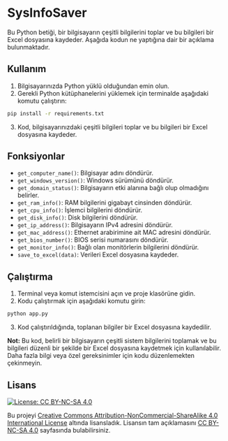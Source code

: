 # SysInfoSaver

Bu Python betiği, bir bilgisayarın çeşitli bilgilerini toplar ve bu bilgileri bir Excel dosyasına kaydeder. Aşağıda kodun ne yaptığına dair bir açıklama bulunmaktadır.

## Kullanım

1. Bilgisayarınızda Python yüklü olduğundan emin olun.
2. Gerekli Python kütüphanelerini yüklemek için terminalde aşağıdaki komutu çalıştırın:

  ```bash
  pip install -r requirements.txt
  ```
3. Kod, bilgisayarınızdaki çeşitli bilgileri toplar ve bu bilgileri bir Excel dosyasına kaydeder.

## Fonksiyonlar

- `get_computer_name()`: Bilgisayar adını döndürür.
- `get_windows_version()`: Windows sürümünü döndürür.
- `get_domain_status()`: Bilgisayarın etki alanına bağlı olup olmadığını belirler.
- `get_ram_info()`: RAM bilgilerini gigabayt cinsinden döndürür.
- `get_cpu_info()`: İşlemci bilgilerini döndürür.
- `get_disk_info()`: Disk bilgilerini döndürür.
- `get_ip_address()`: Bilgisayarın IPv4 adresini döndürür.
- `get_mac_address()`: Ethernet arabirimine ait MAC adresini döndürür.
- `get_bios_number()`: BIOS serisi numarasını döndürür.
- `get_monitor_info()`: Bağlı olan monitörlerin bilgilerini döndürür.
- `save_to_excel(data)`: Verileri Excel dosyasına kaydeder.

## Çalıştırma

1. Terminal veya komut istemcisini açın ve proje klasörüne gidin.
2. Kodu çalıştırmak için aşağıdaki komutu girin:

  ```bash
  python app.py
  ```

3. Kod çalıştırıldığında, toplanan bilgiler bir Excel dosyasına kaydedilir.

**Not:** Bu kod, belirli bir bilgisayarın çeşitli sistem bilgilerini toplamak ve bu bilgileri düzenli bir şekilde bir Excel dosyasına kaydetmek için kullanılabilir. Daha fazla bilgi veya özel gereksinimler için kodu düzenlemekten çekinmeyin.

## Lisans

[![License: CC BY-NC-SA 4.0](https://licensebuttons.net/l/by-nc-sa/4.0/88x31.png)](https://creativecommons.org/licenses/by-nc-sa/4.0/legalcode)

Bu projeyi [Creative Commons Attribution-NonCommercial-ShareAlike 4.0 International License](https://creativecommons.org/licenses/by-nc-sa/4.0/legalcode) altında lisansladık. Lisansın tam açıklamasını [CC BY-NC-SA 4.0](https://creativecommons.org/licenses/by-nc-sa/4.0/legalcode) sayfasında bulabilirsiniz.
